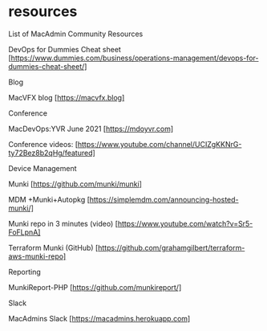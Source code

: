 # resources
List of MacAdmin Community Resources

DevOps for Dummies Cheat sheet [https://www.dummies.com/business/operations-management/devops-for-dummies-cheat-sheet/]

Blog

MacVFX blog [https://macvfx.blog]

Conference

MacDevOps:YVR June 2021 [https://mdoyvr.com]

Conference videos: [https://www.youtube.com/channel/UCIZgKKNrG-ty72Bez8b2qHg/featured]

Device Management

Munki [https://github.com/munki/munki]

MDM +Munki+Autopkg [https://simplemdm.com/announcing-hosted-munki/]

Munki repo in 3 minutes (video) [https://www.youtube.com/watch?v=Sr5-FoFLpnA]

Terraform Munki (GitHub) [https://github.com/grahamgilbert/terraform-aws-munki-repo]

Reporting

MunkiReport-PHP [https://github.com/munkireport/]

Slack

MacAdmins Slack [https://macadmins.herokuapp.com]

